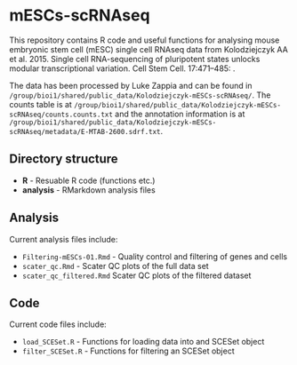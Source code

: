 # mESCs-scRNAseq

This repository contains R code and useful functions for analysing mouse embryonic stem cell (mESC) single cell RNAseq data from 
Kolodziejczyk AA et al. 2015. Single cell RNA-sequencing of pluripotent states unlocks modular transcriptional variation. Cell Stem Cell.
17:471–485:  [](http://www.sciencedirect.com/science/article/pii/S193459091500418X).

The data has been processed by Luke Zappia and can be found in `/group/bioi1/shared/public_data/Kolodziejczyk-mESCs-scRNAseq/`. 
The counts table is at `/group/bioi1/shared/public_data/Kolodziejczyk-mESCs-scRNAseq/counts.counts.txt` and the annotation information is
at `/group/bioi1/shared/public_data/Kolodziejczyk-mESCs-scRNAseq/metadata/E-MTAB-2600.sdrf.txt`.

## Directory structure

* **R** - Resuable R code (functions etc.)
* **analysis** - RMarkdown analysis files

## Analysis

Current analysis files include:

* `Filtering-mESCs-01.Rmd` - Quality control and filtering of genes and cells
* `scater_qc.Rmd` - Scater QC plots of the full data set
* `scater_qc_filtered.Rmd` Scater QC plots of the filtered dataset

## Code

Current code files include:

* `load_SCESet.R` - Functions for loading data into and SCESet object
* `filter_SCESet.R` - Functions for filtering an SCESet object
